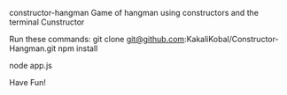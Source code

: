 constructor-hangman
Game of hangman using constructors and the terminal
Cunstructor

Run these commands:
git clone git@github.com:KakaliKobal/Constructor-Hangman.git
npm install

node app.js

Have Fun!

